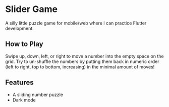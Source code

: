 # Slider Game

A silly little puzzle game for mobile/web where I can practice Flutter 
development.

## How to Play

Swipe up, down, left, or right to move a number into the empty space on the 
grid. Try to un-shuffle the numbers by putting them back in numeric order (left 
to right, top to bottom, increasing) in the minimal amount of moves!

## Features

- A sliding number puzzle
- Dark mode
